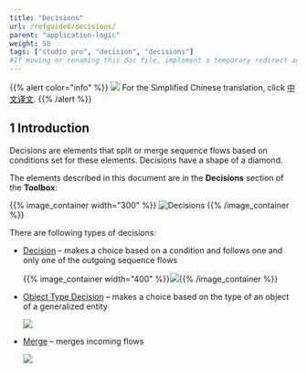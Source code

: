 ```yaml
---
title: "Decisions"
url: /refguide8/decisions/
parent: "application-logic"
weight: 50
tags: ["studio pro", "decision", "decisions"]
#If moving or renaming this doc file, implement a temporary redirect and let the respective team know they should update the URL in the product. See Mapping to Products for more details. 
---
```


{{% alert color="info" %}}
<img src="attachments/chinese-translation/china.png" style="display: inline-block; margin: 0" /> For the Simplified Chinese translation, click [中文译文](https://cdn.mendix.tencent-cloud.com/documentation/refguide8/decisions.pdf).
{{% /alert %}}

## 1 Introduction

Decisions are elements that split or merge sequence flows based on conditions set for these elements. Decisions have a shape of a diamond.

The elements described in this document are in the **Decisions** section of the **Toolbox**:

{{% image_container width="300" %}}
![Decisions](/attachments/refguide8/modeling/application-logic/decisions/decisions.png)
{{% /image_container %}}

There are following types of decisions:

* [Decision](/refguide8/decision/) – makes a choice based on a condition and follows one and only one of the outgoing sequence flows

	{{% image_container width="400" %}}![](/attachments/refguide8/modeling/application-logic/decisions/decision/decision-example.png){{% /image_container %}}

* [Object Type Decision](/refguide8/object-type-decision/) – makes a choice based on the type of an object of a generalized entity

	![](/attachments/refguide8/modeling/application-logic/decisions/object-type-decision.png)

* [Merge](/refguide8/merge/) – merges incoming flows 

	![](/attachments/refguide8/modeling/application-logic/decisions/merge.png)
